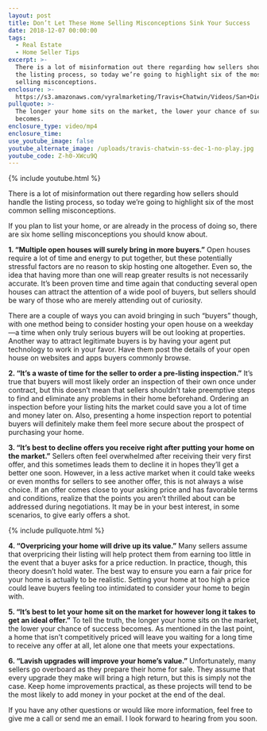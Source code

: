```yaml
---
layout: post
title: Don’t Let These Home Selling Misconceptions Sink Your Success
date: 2018-12-07 00:00:00
tags:
  - Real Estate
  - Home Seller Tips
excerpt: >-
  There is a lot of misinformation out there regarding how sellers should handle
  the listing process, so today we’re going to highlight six of the most common
  selling misconceptions.
enclosure: >-
  https://s3.amazonaws.com/vyralmarketing/Travis+Chatwin/Videos/San+Diego+Real+Estate+-+Dont+Let+These+Home+Selling+Misconceptions+Sink+Your+Success.mp4
pullquote: >-
  The longer your home sits on the market, the lower your chance of success
  becomes.
enclosure_type: video/mp4
enclosure_time:
use_youtube_image: false
youtube_alternate_image: /uploads/travis-chatwin-ss-dec-1-no-play.jpg
youtube_code: Z-h0-XWcu9Q
---
```


{% include youtube.html %}

There is a lot of misinformation out there regarding how sellers should handle the listing process, so today we’re going to highlight six of the most common selling misconceptions.

If you plan to list your home, or are already in the process of doing so, there are six home selling misconceptions you should know about.

**1. “Multiple open houses will surely bring in more buyers.”** Open houses require a lot of time and energy to put together, but these potentially stressful factors are no reason to skip hosting one altogether. Even so, the idea that having more than one will reap greater results is not necessarily accurate. It’s been proven time and time again that conducting several open houses can attract the attention of a wide pool of buyers, but sellers should be wary of those who are merely attending out of curiosity.

There are a couple of ways you can avoid bringing in such “buyers” though, with one method being to consider hosting your open house on a weekday—a time when only truly serious buyers will be out looking at properties. Another way to attract legitimate buyers is by having your agent put technology to work in your favor. Have them post the details of your open house on websites and apps buyers commonly browse.

**2. “It’s a waste of time for the seller to order a pre-listing inspection.”** It’s true that buyers will most likely order an inspection of their own once under contract, but this doesn’t mean that sellers shouldn’t take preemptive steps to find and eliminate any problems in their home beforehand. Ordering an inspection before your listing hits the market could save you a lot of time and money later on. Also, presenting a home inspection report to potential buyers will definitely make them feel more secure about the prospect of purchasing your home.

**3. “It’s best to decline offers you receive right after putting your home on the market.”** Sellers often feel overwhelmed after receiving their very first offer, and this sometimes leads them to decline it in hopes they’ll get a better one soon. However, in a less active market when it could take weeks or even months for sellers to see another offer, this is not always a wise choice. If an offer comes close to your asking price and has favorable terms and conditions, realize that the points you aren’t thrilled about can be addressed during negotiations. It may be in your best interest, in some scenarios, to give early offers a shot.

{% include pullquote.html %}

**4. “Overpricing your home will drive up its value.”** Many sellers assume that overpricing their listing will help protect them from earning too little in the event that a buyer asks for a price reduction. In practice, though, this theory doesn’t hold water. The best way to ensure you earn a fair price for your home is actually to be realistic. Setting your home at too high a price could leave buyers feeling too intimidated to consider your home to begin with.

**5. “It’s best to let your home sit on the market for however long it takes to get an ideal offer.”** To tell the truth, the longer your home sits on the market, the lower your chance of success becomes. As mentioned in the last point, a home that isn’t competitively priced will leave you waiting for a long time to receive any offer at all, let alone one that meets your expectations.

**6. “Lavish upgrades will improve your home’s value.”** Unfortunately, many sellers go overboard as they prepare their home for sale. They assume that every upgrade they make will bring a high return, but this is simply not the case. Keep home improvements practical, as these projects will tend to be the most likely to add money in your pocket at the end of the deal.

If you have any other questions or would like more information, feel free to give me a call or send me an email. I look forward to hearing from you soon.